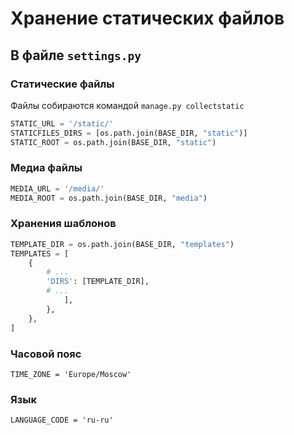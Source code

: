 # Хранение статических файлов

## В файле `settings.py`

### Статические файлы

Файлы собираются командой `manage.py collectstatic`  

```python
STATIC_URL = '/static/'
STATICFILES_DIRS = [os.path.join(BASE_DIR, "static")]
STATIC_ROOT = os.path.join(BASE_DIR, "static")
```

### Медиа файлы

```python
MEDIA_URL = '/media/'
MEDIA_ROOT = os.path.join(BASE_DIR, "media")
```

### Хранения шаблонов

```python
TEMPLATE_DIR = os.path.join(BASE_DIR, "templates")
TEMPLATES = [
    {
        # ...
        'DIRS': [TEMPLATE_DIR],
        # ...
            ],
        },
    },
]
```

### Часовой пояс

`TIME_ZONE = 'Europe/Moscow'`

### Язык

`LANGUAGE_CODE = 'ru-ru'`
